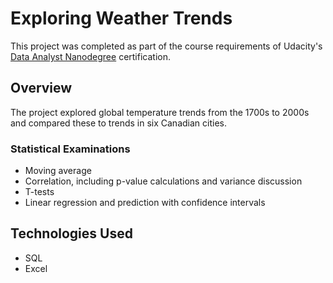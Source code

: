# Exploring Weather Trends
This project was completed as part of the course requirements of Udacity's [Data Analyst Nanodegree](https://www.udacity.com/course/data-analyst-nanodegree--nd002) certification.

## Overview
The project explored global temperature trends from the 1700s to 2000s and compared these to trends in six Canadian cities.

### Statistical Examinations
- Moving average
- Correlation, including p-value calculations and variance discussion
- T-tests
- Linear regression and prediction with confidence intervals

## Technologies Used
- SQL
- Excel
